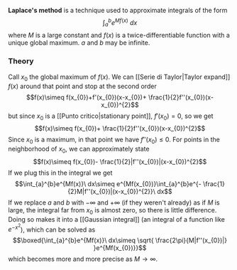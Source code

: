 **Laplace's method** is a technique used to approximate integrals of the form
$$\int_{a}^{b}e^{Mf(x)}\ dx$$
where $M$ is a large constant and $f(x)$ is a twice-differentiable function with a unique global maximum. $a$ and $b$ may be infinite.
### Theory
Call $x_{0}$ the global maximum of $f(x)$. We can [[Serie di Taylor|Taylor expand]] $f(x)$ around that point and stop at the second order
$$f(x)\simeq f(x_{0})+f'(x_{0})(x-x_{0})+ \frac{1}{2}f''(x_{0})(x-x_{0})^{2}$$
but since $x_{0}$ is a [[Punto critico|stationary point]], $f'(x_{0})=0$, so we get
$$f(x)\simeq f(x_{0})+ \frac{1}{2}f''(x_{0})(x-x_{0})^{2}$$
Since $x_{0}$ is a maximum, in that point we have $f''(x_{0})\leq 0$. For points in the neighborhood of $x_{0}$, we can approximately state
$$f(x)\simeq f(x_{0})- \frac{1}{2}|f''(x_{0})|(x-x_{0})^{2}$$
If we plug this in the integral we get
$$\int_{a}^{b}e^{Mf(x)}\ dx\simeq e^{Mf(x_{0})}\int_{a}^{b}e^{- \frac{1}{2}M|f''(x_{0})|(x-x_{0})^{2}}\ dx$$
If we replace $a$ and $b$ with $-\infty$ and $+\infty$ (if they weren't already) as if $M$ is large, the integral far from $x_{0}$ is almost zero, so there is little difference. Doing so makes it into a [[Gaussian integral]] (an integral of a function like $e^{-x^{2}}$), which can be solved as
$$\boxed{\int_{a}^{b}e^{Mf(x)}\ dx\simeq \sqrt{ \frac{2\pi}{M|f''(x_{0})|} }e^{Mf(x_{0})}}$$
which becomes more and more precise as $M\to \infty$.